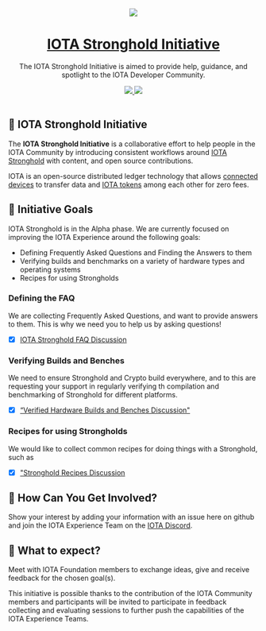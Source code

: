 <p align="center">
  <br>
  <a href="https://www.iota.org">
    <img src="https://media.iota.works/IOTA_Logo/Black/IOTA_Logo_black_100px.png"/>
  </a>
</p>


<h1 align="center"><a href="https://www.iota.org"> IOTA Stronghold Initiative</a></h1>

<p align="center">The IOTA Stronghold Initiative is aimed to provide help, guidance, and spotlight to the IOTA Developer Community.</p>

<p align="center">
  <a title="MIT License" href="LICENSE">
    <img src="https://img.shields.io/github/license/gridsome/gridsome.svg?style=flat-square&label=License&colorB=6cc24a">
  </a>
  <a title="Follow on Twitter" href="https://twitter.com/iotatoken">
    <img src="https://img.shields.io/twitter/follow/iotatoken.svg?style=social&label=Follow%20@iotatoken">
  </a>
  <br>
  <br>
</p>


## 🌳 IOTA Stronghold Initiative

The **IOTA Stronghold Initiative** is a collaborative effort to help people in the IOTA Community by introducing consistent workflows around [IOTA Stronghold](https://blog.iota.org/stronghold-alpha-release) with content, and open source contributions.

IOTA is an open-source distributed ledger technology that allows [connected devices](https://en.wikipedia.org/wiki/Connected_Devices) to transfer data and [IOTA tokens](https://docs.iota.org/docs/getting-started/0.1/clients/token) among each other for zero fees.

## 🎯 Initiative Goals

IOTA Stronghold is in the Alpha phase. We are currently focused on improving the IOTA Experience around the following goals:

- Defining Frequently Asked Questions and Finding the Answers to them
- Verifying builds and benchmarks on a variety of hardware types and operating systems
- Recipes for using Strongholds

### Defining the FAQ

We are collecting Frequently Asked Questions, and want to provide answers to them. This is why we need you to help us by asking questions!

 - [x] [IOTA Stronghold FAQ Discussion](https://github.com/iotaledger/stronghold.rs/discussions/99)

### Verifying Builds and Benches

We need to ensure Stronghold and Crypto build everywhere, and to this are requesting your support in regularly verifying th compilation and benchmarking of Stronghold for different platforms.

- [x] [“Verified Hardware Builds and Benches Discussion"](https://github.com/iotaledger/stronghold.rs/discussions/101)

### Recipes for using Strongholds

We would like to collect common recipes for doing things with a Stronghold, such as 
- [x] ["Stronghold Recipes Discussion](https://github.com/iotaledger/stronghold.rs/discussions/102)

## 🤔 How Can You Get Involved?

Show your interest by adding your information with an issue here on github and join the IOTA Experience Team on the [IOTA Discord](https://discord.iota.org).

## 👥 What to expect?

Meet with IOTA Foundation members to exchange ideas, give and receive feedback for the chosen goal(s).

This initiative is possible thanks to the contribution of the IOTA Community members and participants will be invited to participate in feedback collecting and evaluating sessions to further push the capabilities of the IOTA Experience Teams. 
